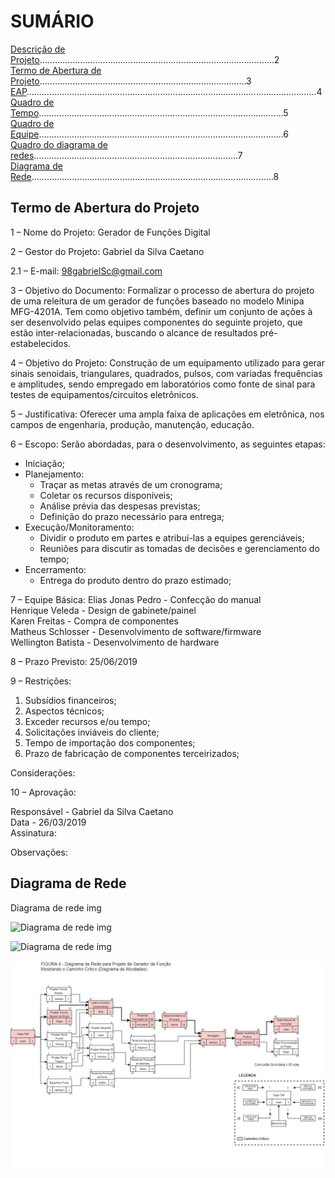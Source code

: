 # SUMÁRIO

[Descrição de Projeto](#Descrição-de-Projeto)…………………………………………………………………………………2  
[Termo de Abertura de Projeto](#Termo-de-Abertura-do-Projeto)………………………………….………………….…….……….…3  
[EAP](#EAP)…………………………………………………………………………………………………….4  
[Quadro de Tempo](#Quadro-de-Tempo)…………………………………………………………………………………….5  
[Quadro de Equipe](#Quadro-de-Equipe)…………………………………………………………………………………….6  
[Quadro do diagrama de redes](#Quadro-do-diagrama-de-redes)………………………………………………………………………7  
[Diagrama de Rede](#Diagrama-de-Rede)……………………………………………………………………………………8   


## Termo de Abertura do Projeto

1 – Nome do Projeto: Gerador de Funções Digital

2 – Gestor do Projeto: Gabriel da Silva Caetano

2.1 – E-mail: 98gabrielSc@gmail.com

3 – Objetivo do Documento: Formalizar o processo de abertura do projeto de uma releitura de um gerador de funções baseado no modelo Minipa MFG-4201A. Tem como objetivo também, definir um conjunto de ações à ser desenvolvido pelas equipes componentes do seguinte projeto, que estão inter-relacionadas, buscando o alcance de resultados pré-estabelecidos. 

4 – Objetivo do Projeto: Construção de um equipamento utilizado para gerar sinais senoidais, triangulares, quadrados, pulsos, com variadas frequências e amplitudes, sendo empregado em laboratórios como fonte de sinal para testes de equipamentos/circuitos eletrônicos. 

5 – Justificativa: Oferecer uma ampla faixa de aplicações em eletrônica, nos campos de engenharia, produção, manutenção, educação. 

6 – Escopo: Serão abordadas, para o desenvolvimento, as seguintes etapas:
- Iniciação;
- Planejamento:
     - Traçar as metas através de um cronograma;
     - Coletar os recursos disponíveis;
     - Análise prévia das despesas previstas;
     - Definição do prazo necessário para entrega;
- Execução/Monitoramento:
    - Dividir o produto em partes e atribuí-las a equipes gerenciáveis;
    - Reuniões para discutir as tomadas de decisões e gerenciamento do tempo;
- Encerramento:
    - Entrega do produto dentro do prazo estimado; 

7 – Equipe Básica:
Elias Jonas Pedro - Confecção do manual   
Henrique Veleda - Design de gabinete/painel  
Karen Freitas - Compra de componentes  
Matheus Schlosser - Desenvolvimento de software/firmware   
Wellington Batista - Desenvolvimento de hardware       

8 – Prazo Previsto: 25/06/2019

9 – Restrições: 
1. Subsídios financeiros;
2. Aspectos técnicos;
3. Exceder recursos e/ou tempo;
4. Solicitações inviáveis do cliente;
5. Tempo de importação dos componentes;
6. Prazo de fabricação de componentes terceirizados; 

Considerações:

10 – Aprovação:

Responsável - Gabriel da Silva Caetano  
Data - 26/03/2019  
Assinatura:

Observações:



## Diagrama de Rede

Diagrama de rede img

![Diagrama de rede img](/diretorio_imagens/diagrama_de_rede.jpg)

![Diagrama de rede img](/pje_tec_19_1/GabrielSCaetano/diretorio_imagens/diagrama_de_rede.jpg)

![Diagrama de rede img](https://github.com/LPAE/pje_tec_19_1/blob/master/GabrielSCaetano/diretorio_imagens/diagrama_de_rede.jpg)











